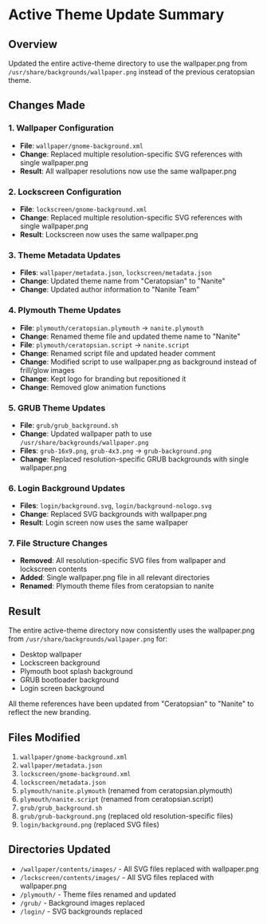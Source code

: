 # Active Theme Update Summary

## Overview
Updated the entire active-theme directory to use the wallpaper.png from `/usr/share/backgrounds/wallpaper.png` instead of the previous ceratopsian theme.

## Changes Made

### 1. Wallpaper Configuration
- **File**: `wallpaper/gnome-background.xml`
- **Change**: Replaced multiple resolution-specific SVG references with single wallpaper.png
- **Result**: All wallpaper resolutions now use the same wallpaper.png

### 2. Lockscreen Configuration
- **File**: `lockscreen/gnome-background.xml`
- **Change**: Replaced multiple resolution-specific SVG references with single wallpaper.png
- **Result**: Lockscreen now uses the same wallpaper.png

### 3. Theme Metadata Updates
- **Files**: `wallpaper/metadata.json`, `lockscreen/metadata.json`
- **Change**: Updated theme name from "Ceratopsian" to "Nanite"
- **Change**: Updated author information to "Nanite Team"

### 4. Plymouth Theme Updates
- **File**: `plymouth/ceratopsian.plymouth` → `nanite.plymouth`
- **Change**: Renamed theme file and updated theme name to "Nanite"
- **File**: `plymouth/ceratopsian.script` → `nanite.script`
- **Change**: Renamed script file and updated header comment
- **Change**: Modified script to use wallpaper.png as background instead of frill/glow images
- **Change**: Kept logo for branding but repositioned it
- **Change**: Removed glow animation functions

### 5. GRUB Theme Updates
- **File**: `grub/grub_background.sh`
- **Change**: Updated wallpaper path to use `/usr/share/backgrounds/wallpaper.png`
- **Files**: `grub-16x9.png`, `grub-4x3.png` → `grub-background.png`
- **Change**: Replaced resolution-specific GRUB backgrounds with single wallpaper.png

### 6. Login Background Updates
- **Files**: `login/background.svg`, `login/background-nologo.svg`
- **Change**: Replaced SVG backgrounds with wallpaper.png
- **Result**: Login screen now uses the same wallpaper

### 7. File Structure Changes
- **Removed**: All resolution-specific SVG files from wallpaper and lockscreen contents
- **Added**: Single wallpaper.png file in all relevant directories
- **Renamed**: Plymouth theme files from ceratopsian to nanite

## Result
The entire active-theme directory now consistently uses the wallpaper.png from `/usr/share/backgrounds/wallpaper.png` for:
- Desktop wallpaper
- Lockscreen background
- Plymouth boot splash background
- GRUB bootloader background
- Login screen background

All theme references have been updated from "Ceratopsian" to "Nanite" to reflect the new branding.

## Files Modified
1. `wallpaper/gnome-background.xml`
2. `wallpaper/metadata.json`
3. `lockscreen/gnome-background.xml`
4. `lockscreen/metadata.json`
5. `plymouth/nanite.plymouth` (renamed from ceratopsian.plymouth)
6. `plymouth/nanite.script` (renamed from ceratopsian.script)
7. `grub/grub_background.sh`
8. `grub/grub-background.png` (replaced old resolution-specific files)
9. `login/background.png` (replaced SVG files)

## Directories Updated
- `/wallpaper/contents/images/` - All SVG files replaced with wallpaper.png
- `/lockscreen/contents/images/` - All SVG files replaced with wallpaper.png
- `/plymouth/` - Theme files renamed and updated
- `/grub/` - Background images replaced
- `/login/` - SVG backgrounds replaced
